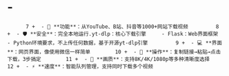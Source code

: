 # -
          7 +  - 🎯 **功能**：从YouTube、B站、抖音等1000+网站下载视频         8 +  - 🛡️ **安全**：完全本地运行.yt-dlp：核心下载引擎     - Flask：Web界面框架     - Python环境要求，不上传任何数据，基于开源yt-dlp引擎         9 +  - 💻 **界面**：网页界面，像使用微信一样简单        10 +  - 📱 **操作**：复制链接→粘贴→点击下载，3步搞定        11 +  - 🎨 **画质**：支持8K/4K/1080p等多种清晰度选择        12 +  - ⚡ **速度**：智能队列管理，支持同时下载多个视频
